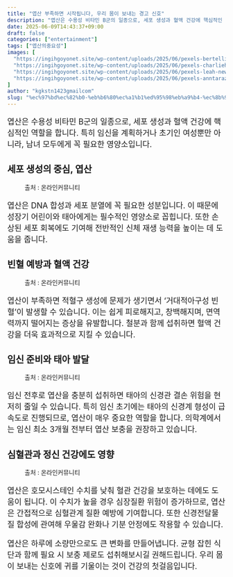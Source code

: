 ```yaml
---
title: "엽산 부족하면 시작됩니다, 우리 몸이 보내는 경고 신호"
description: "엽산은 수용성 비타민 B군의 일종으로, 세포 생성과 혈액 건강에 핵심적인 역할을 합니다. 특히 임신을 계획하거나 초기인 여성뿐만 아니라, 남녀 모두에게 꼭 필요한 영양소입니다."
date: 2025-06-09T14:43:37+09:00
draft: false
categories: ["entertainment"]
tags: ["엽산의중요성"]
images: [
  "https://ingihgoyonet.site/wp-content/uploads/2025/06/pexels-bertellifotografia-30893315-683x1024.jpg"
  "https://ingihgoyonet.site/wp-content/uploads/2025/06/pexels-charliehelenrobinson-4531304-1024x1024.jpg"
  "https://ingihgoyonet.site/wp-content/uploads/2025/06/pexels-leah-newhouse-50725-618923-1024x683.jpg"
  "https://ingihgoyonet.site/wp-content/uploads/2025/06/pexels-anntarazevich-7904482-1024x683.jpg"
]
author: "kgkstn1423gmailcom"
slug: "%ec%97%bd%ec%82%b0-%eb%b6%80%ec%a1%b1%ed%95%98%eb%a9%b4-%ec%8b%9c%ec%9e%91%eb%90%a9%eb%8b%88%eb%8b%a4-%ec%9a%b0%eb%a6%ac-%eb%aa%b8%ec%9d%b4-%eb%b3%b4%eb%82%b4%eb%8a%94-%ea%b2%bd%ea%b3%a0-%ec%8b%a0"
---
```


<p style="font-size:18px">엽산은 수용성 비타민 B군의 일종으로, 세포 생성과 혈액 건강에 핵심적인 역할을 합니다. 특히 임신을 계획하거나 초기인 여성뿐만 아니라, 남녀 모두에게 꼭 필요한 영양소입니다.</p> <h2 >세포 생성의 중심, 엽산</h2> <figure ><img src="https://ingihgoyonet.site/wp-content/uploads/2025/06/pexels-bertellifotografia-30893315-683x1024.jpg" alt="" style="aspect-ratio:16/9;object-fit:cover"/><figcaption >출처 : 온라인커뮤니티</figcaption></figure> <p style="font-size:18px">엽산은 DNA 합성과 세포 분열에 꼭 필요한 성분입니다. 이 때문에 성장기 어린이와 태아에게는 필수적인 영양소로 꼽힙니다. 또한 손상된 세포 회복에도 기여해 전반적인 신체 재생 능력을 높이는 데 도움을 줍니다.</p> <h2 >빈혈 예방과 혈액 건강</h2> <figure ><img src="https://ingihgoyonet.site/wp-content/uploads/2025/06/pexels-charliehelenrobinson-4531304-1024x1024.jpg" alt="" style="aspect-ratio:16/9;object-fit:cover"/><figcaption >출처 : 온라인커뮤니티</figcaption></figure> <p style="font-size:18px">엽산이 부족하면 적혈구 생성에 문제가 생기면서 ‘거대적아구성 빈혈’이 발생할 수 있습니다. 이는 쉽게 피로해지고, 창백해지며, 면역력까지 떨어지는 증상을 유발합니다. 철분과 함께 섭취하면 혈액 건강을 더욱 효과적으로 지킬 수 있습니다.</p> <h2 >임신 준비와 태아 발달</h2> <figure ><img src="https://ingihgoyonet.site/wp-content/uploads/2025/06/pexels-leah-newhouse-50725-618923-1024x683.jpg" alt="" style="aspect-ratio:16/9;object-fit:cover"/><figcaption >출처 : 온라인커뮤니티</figcaption></figure> <p style="font-size:18px">임신 전후로 엽산을 충분히 섭취하면 태아의 신경관 결손 위험을 현저히 줄일 수 있습니다. 특히 임신 초기에는 태아의 신경계 형성이 급속도로 진행되므로, 엽산이 매우 중요한 역할을 합니다. 의학계에서는 임신 최소 3개월 전부터 엽산 보충을 권장하고 있습니다.</p> <h2 >심혈관과 정신 건강에도 영향</h2> <figure ><img src="https://ingihgoyonet.site/wp-content/uploads/2025/06/pexels-anntarazevich-7904482-1024x683.jpg" alt="" style="aspect-ratio:16/9;object-fit:cover"/><figcaption >출처 : 온라인커뮤니티</figcaption></figure> <p style="font-size:18px">엽산은 호모시스테인 수치를 낮춰 혈관 건강을 보호하는 데에도 도움이 됩니다. 이 수치가 높을 경우 심장질환 위험이 증가하므로, 엽산은 간접적으로 심혈관계 질환 예방에 기여합니다. 또한 신경전달물질 합성에 관여해 우울감 완화나 기분 안정에도 작용할 수 있습니다.</p> <p style="font-size:18px">엽산은 하루에 소량만으로도 큰 변화를 만들어냅니다. 균형 잡힌 식단과 함께 필요 시 보충 제로도 섭취해보시길 권해드립니다. 우리 몸이 보내는 신호에 귀를 기울이는 것이 건강의 첫걸음입니다.</p>